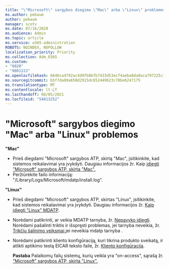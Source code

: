 ```yaml
---
title: "\"Microsoft\" sargybos diegimo \"Mac\" arba \"Linux\" problemos"
ms.author: pebaum
author: pebaum
manager: scotv
ms.date: 07/16/2020
ms.audience: Admin
ms.topic: article
ms.service: o365-administration
ROBOTS: NOINDEX, NOFOLLOW
localization_priority: Priority
ms.collection: Adm_O365
ms.custom:
- "6028"
- "9001222"
ms.openlocfilehash: 6646ca4792ac4d9fb8bfb7433d53ecf4aeba8da0aca797225c16c02b28499889
ms.sourcegitcommit: b5f7da89a650d2915dc652449623c78be6247175
ms.translationtype: MT
ms.contentlocale: lt-LT
ms.lasthandoff: 08/05/2021
ms.locfileid: "54013252"
---
```

# <a name="issues-installing-microsoft-defender-on-mac-or-linux"></a>"Microsoft" sargybos diegimo "Mac" arba "Linux" problemos

**"Mac"**

- Prieš diegdami "Microsoft" sargybos ATP, skirtą "Mac", įsitikinkite, kad sistemos reikalavimai yra įvykdyti. Daugiau informacijos žr. Kaip [įdiegti "Microsoft" sargybos ATP, skirtą "Mac".](/windows/security/threat-protection/microsoft-defender-atp/microsoft-defender-atp-mac#how-to-install-microsoft-defender-atp-for-mac)  
- Peržiūrėkite failo informaciją: "/Library/Logs/Microsoft/mdatp/install.log".

**"Linux"**

- Prieš diegdami "Microsoft" sargybos ATP, skirtas "Linux", įsitikinkite, kad sistemos reikalavimai yra įvykdyti. Daugiau informacijos žr. [Kaip įdiegti "Linux" MDATP](/windows/security/threat-protection/microsoft-defender-atp/microsoft-defender-atp-linux#system-requirements). 
- Norėdami patikrinti, ar veikia MDATP tarnyba, žr. [Nepavyko įdiegti](/windows/security/threat-protection/microsoft-defender-atp/linux-support-install#installation-failed).  
    Norėdami pašalinti triktis ir išspręsti problemas, jei tarnyba neveikia, žr. [Trikčių šalinimo veiksmai,](/windows/security/threat-protection/microsoft-defender-atp/linux-support-install#steps-to-troubleshoot-if-mdatp-service-isnt-running)jei neveikia mdatp tarnyba .
- Norėdami patikrinti kliento konfigūraciją, kuri tikrina produkto sveikatą, ir atlikti aptikimo testą EICAR teksto faile, žr. [Kliento konfigūracija](/windows/security/threat-protection/microsoft-defender-atp/linux-install-manually#client-configuration).  

    **Pastaba** Palaikomų failų sistemų, kurių veikla yra "on-access", sąrašą žr. ["Microsoft" sargybos ATP, skirta "Linux".](/windows/security/threat-protection/microsoft-defender-atp/microsoft-defender-atp-linux#system-requirements)
